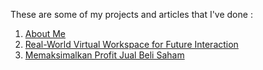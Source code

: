 These are some of my projects and articles that I've done :
1. <a href="http://yunastrian.github.io/about">About Me</a>
2. <a href="https://yunastrian.github.io/FutureInteraction/" target="_blank">Real-World Virtual Workspace for Future Interaction</a>
3. <a href="https://yunastrian.github.io/StockBuySell/" target="_blank">Memaksimalkan Profit Jual Beli Saham</a>